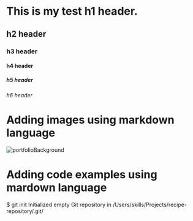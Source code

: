 # This is my test h1 header. 
## h2 header
### h3 header
#### h4 header
##### h5 header
###### h6 header

# Adding images using markdown language

![portfolioBackground](https://github.com/Exp-Communicate-Using-Markdown-Cohort-1/series-communicate-using-markdown-DevDadx64/assets/116808225/69ba6426-fc51-4e3b-b1cd-58112c533d03)

# Adding code examples using mardown language

$ git init
Initialized empty Git repository in /Users/skills/Projects/recipe-repository/.git/
